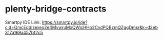 # plenty-bridge-contracts

Smartpy IDE Link: https://smartpy.io/ide?cid=QmcEddizexeo2e4MvwruMxQWicHHo2CvdPQBzmQZggDmsr&k=d2eb317a169a457bf2c5
